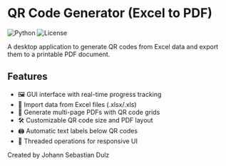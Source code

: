 # QR Code Generator (Excel to PDF)

![Python](https://img.shields.io/badge/Python-3.6%2B-blue)
![License](https://img.shields.io/badge/License-MIT-green)

A desktop application to generate QR codes from Excel data and export them to a printable PDF document.

## Features
- 🖼️ GUI interface with real-time progress tracking
- 📁 Import data from Excel files (.xlsx/.xls)
- 📄 Generate multi-page PDFs with QR code grids
- 🛠️ Customizable QR code size and PDF layout
- 🖨️ Automatic text labels below QR codes
- 🚀 Threaded operations for responsive UI

Created by Johann Sebastian Dulz

